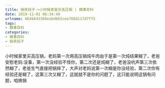 ```yaml
---
title: 搞笑段子->小时候家里买高压锅 | 糗事百科
date: 2019-11-01 06:34:49
urlname: 064b643368eabdb62cee766d117d7ff5
tags: 
- 糗事百科
categories:
- 糗事百科
- 搞笑段子
---
```

小时候家里买高压锅，老妈第一次用高压锅炖牛肉由于是第一次炖结果糊了，老爸安慰老妈:没事，第一次没经验不怪你，第二次还是炖糊了，老爸没吭声第三次依然糊了，老爸生气直接把锅摔了，大声对老妈说第一次糊是你没经验，第二次你有经验还是糊了，这第三次又糊了，这就就不是你的问题了，这只能说明这锅有问题，咱换锅


